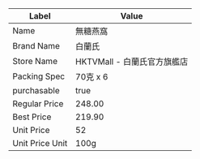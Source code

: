 | Label           | Value               |
| --------------- | ------------------- |
| Name            | 無糖燕窩                |
| Brand Name      | 白蘭氏                 |
| Store Name      | HKTVMall - 白蘭氏官方旗艦店 |
| Packing Spec    | 70克 x 6             |
| purchasable     | true                |
| Regular Price   | 248.00              |
| Best Price      | 219.90              |
| Unit Price      | 52                  |
| Unit Price Unit | 100g                |
